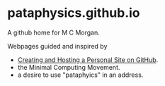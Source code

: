# pataphysics.github.io

A github home for M C Morgan.

Webpages guided and inspired by 

- <a href="http://jmcglone.com/guides/github-pages/">Creating and Hosting a Personal Site on GitHub</a>.
- the Minimal Computing Movement.
- a desire to use "pataphyics" in an address.
